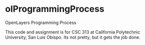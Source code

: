 # olProgrammingProcess
OpenLayers Programming Process

This code and assignment is for CSC 313 at California Polytechnic University, San Luis Obispo.
Its not pretty, but it gets the job done.
